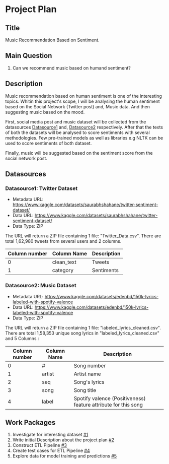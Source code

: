 # Project Plan

## Title
Music Recommendation Based on Sentiment.

## Main Question

<!-- Think about one main question you want to answer based on the data. -->
1. Can we recommend music based on humand sentiment?

## Description

<!-- Describe your data science project in max. 200 words. Consider writing about why and how you attempt it. -->
Music recommendation based on human sentiment is one of the interesting topics. Whitin this project's scope, I will be analysing the human sentiment based on the Social Network (Twitter post) and, Music data. And then suggesting music based on the mood.

First, social media post and music dataset will be collected from the datasources [Datasource1](#datasource1-twitter-dataset) and, 
[Datasource2](#datasource2-music-dataset) respectively. After that the texts of both the datasets will be analysed to score sentiments
with several methodologies. Few pre-trained models as well as libraries e.g NLTK can be used to score sentiments of both dataset.

Finally, music will be suggested based on the sentiment score from the social network post.

## Datasources

<!-- Describe each datasources you plan to use in a section. Use the prefic "DatasourceX" where X is the id of the datasource. -->

### Datasource1: Twitter Dataset
* Metadata URL: https://www.kaggle.com/datasets/saurabhshahane/twitter-sentiment-dataset/
* Data URL: https://www.kaggle.com/datasets/saurabhshahane/twitter-sentiment-dataset/
* Data Type: ZIP

The URL will return a ZIP file containing 1 file: "Twitter_Data.csv". There are total 1,62,980 tweets from several users and 2 columns.

|       Column number     |      Column Name        |      Description        |
|-------------------------|-------------------------|-------------------------|
|             0           |      clean_text         |      Tweets             |
|             1           |      category           |      Sentiments         |

### Datasource2: Music Dataset
* Metadata URL: https://www.kaggle.com/datasets/edenbd/150k-lyrics-labeled-with-spotify-valence
* Data URL: https://www.kaggle.com/datasets/edenbd/150k-lyrics-labeled-with-spotify-valence
* Data Type: ZIP

The URL will return a ZIP file containing 1 file: "labeled_lyrics_cleaned.csv".
There are total 1,58,353 unique song lyrics in "labeled_lyrics_cleaned.csv" and 5 Columns :

|       Column number     |      Column Name        |      Description        |
|-------------------------|-------------------------|-------------------------|
|             0           |      #                  |      Song number        |
|             1           |      artist             |      Artist name        |
|             2           |      seq                |      Song's lyrics      |
|             3           |      song               |      Song title         |
|             4           |      label              |      Spotify valence (Positiveness) feature attribute for this song |


## Work Packages

<!-- List of work packages ordered sequentially, each pointing to an issue with more details. -->

1. Investigate for interesting dataset [#1][i1]
2. Write initial Description about the project plan [#2][i2]
3. Construct ETL Pipeline [#3][i3]
4. Create test cases for ETL Pipeline [#4][i4]
4. Explore data for model training and predictions [#5][i5]

[i1]: https://github.com/prantoamt/made-template/issues/1
[i2]: https://github.com/prantoamt/made-template/issues/2
[i3]: https://github.com/prantoamt/made-template/issues/8
[i4]: https://github.com/prantoamt/made-template/issues/15
[i5]: https://github.com/prantoamt/made-template/issues/16